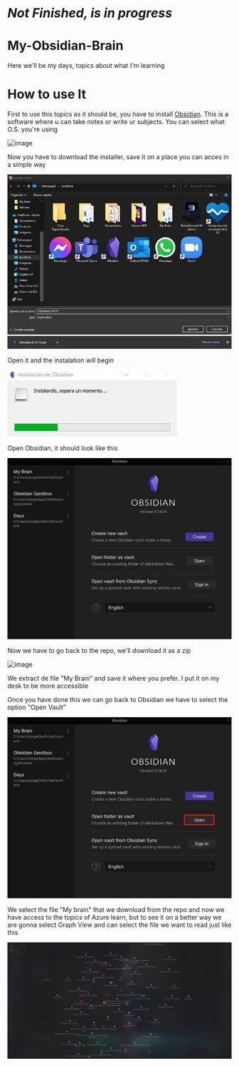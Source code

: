 # _Not Finished, is in progress_

# My-Obsidian-Brain
Here we'll be my days, topics about what I'm learning

<h1> How to use It </h1>
  
First to use this topics as it should be, you have to install [Obsidian](https://obsidian.md/). This is a software where u can take   notes or write ur subjects. You can select what O.S. you're using

![image](https://user-images.githubusercontent.com/99236559/173404343-a5728083-e9b1-4aab-9958-bfa1f1f4052a.png)

Now you have to download the installer, save it on a place you can acces in a simple way

![image](https://github.com/JorgeCanto3/My-Obsidian-Brain/blob/main/ReadMe/Installer.jpg)
![image](https://github.com/JorgeCanto3/My-Obsidian-Brain/blob/main/ReadMe/Installer.1.jpg)

Open it and the instalation will begin

![image](https://github.com/JorgeCanto3/My-Obsidian-Brain/blob/main/ReadMe/Instalacion.jpg)

Open Obsidian, it should look like this

![image](https://github.com/JorgeCanto3/My-Obsidian-Brain/blob/main/ReadMe/Vault.jpg)

Now we have to go back to the repo, we'll download it as a zip

![image](https://github.com/JorgeCanto3/My-Obsidian-Brain/blob/main/ReadMe/Dow-zip.jpg)

We extract de file "My Brain" and save it where you prefer. I put it on my desk to be more accessible <br>

Once you have done this we can go back to Obsidian we have to select the option "Open Vault"

![image](https://github.com/JorgeCanto3/My-Obsidian-Brain/blob/main/ReadMe/Open.jpg)

We select the file "My brain" that we download from the repo and now we have access to the topics of Azure learn, but to see it on a better way we are gonna select Graph View and can select the file we want to read just like this

![image](https://github.com/JorgeCanto3/My-Obsidian-Brain/blob/main/ReadMe/Graph.jpg)


